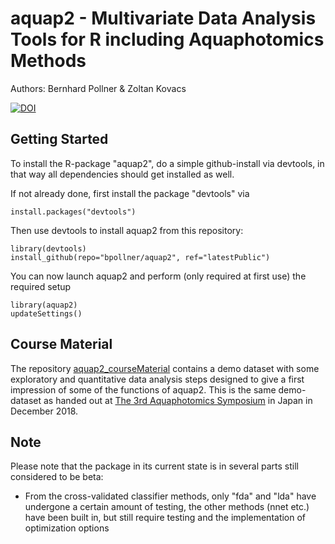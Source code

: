 # aquap2 - Multivariate Data Analysis Tools for R including Aquaphotomics Methods
Authors: Bernhard Pollner & Zoltan Kovacs


[![DOI](https://zenodo.org/badge/30932899.svg)](https://zenodo.org/badge/latestdoi/30932899)


## Getting Started
To install the R-package "aquap2", do a simple github-install via devtools, in that way all dependencies should get installed as well.

If not already done, first install the package "devtools" via
```
install.packages("devtools")
```

Then use devtools to install aquap2 from this repository:
```
library(devtools)
install_github(repo="bpollner/aquap2", ref="latestPublic")
```
You can now launch aquap2 and perform (only required at first use) the required setup
```
library(aquap2)
updateSettings()
```

## Course Material
The repository [aquap2_courseMaterial](https://github.com/bpollner/aquap2_courseMaterial) contains a demo dataset with some exploratory and quantitative data analysis steps designed to give a first impression of some of the functions of aquap2.
This is the same demo-dataset as handed out at [The 3rd Aquaphotomics Symposium](http://conference.aquaphotomics.com/) in Japan in December 2018.


## Note
Please note that the package in its current state is in several parts still considered to be beta:
* From the cross-validated classifier methods, only "fda" and "lda" have undergone a certain amount of testing, the other methods (nnet etc.) have been built in, but still require testing and the implementation of optimization options
